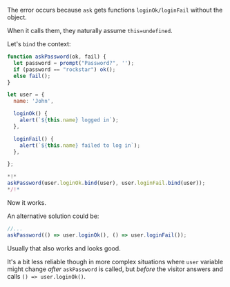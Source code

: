 
The error occurs because `ask` gets functions `loginOk/loginFail` without the object.

When it calls them, they naturally assume `this=undefined`.

Let's `bind` the context:

```js run
function askPassword(ok, fail) {
  let password = prompt("Password?", '');
  if (password == "rockstar") ok();
  else fail();
}

let user = {
  name: 'John',

  loginOk() {
    alert(`${this.name} logged in`);
  },

  loginFail() {
    alert(`${this.name} failed to log in`);
  },

};

*!*
askPassword(user.loginOk.bind(user), user.loginFail.bind(user));
*/!*
```

Now it works.

An alternative solution could be:
```js
//...
askPassword(() => user.loginOk(), () => user.loginFail());
```

Usually that also works and looks good.

It's a bit less reliable though in more complex situations where `user` variable might change *after* `askPassword` is called, but *before* the visitor answers and calls `() => user.loginOk()`.
